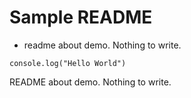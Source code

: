 # Sample README
- readme about demo. Nothing to write. 
```
console.log("Hello World")
```
README about demo. Nothing to write. 
